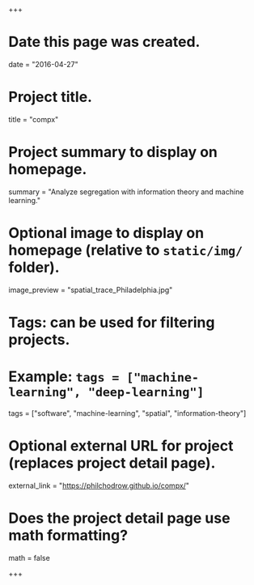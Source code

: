 +++
# Date this page was created.
date = "2016-04-27"

# Project title.
title = "compx"

# Project summary to display on homepage.
summary = "Analyze segregation with information theory and machine learning."

# Optional image to display on homepage (relative to `static/img/` folder).
image_preview = "spatial_trace_Philadelphia.jpg"

# Tags: can be used for filtering projects.
# Example: `tags = ["machine-learning", "deep-learning"]`
tags = ["software", "machine-learning", "spatial", "information-theory"]

# Optional external URL for project (replaces project detail page).
external_link = "https://philchodrow.github.io/compx/"

# Does the project detail page use math formatting?
math = false

+++

